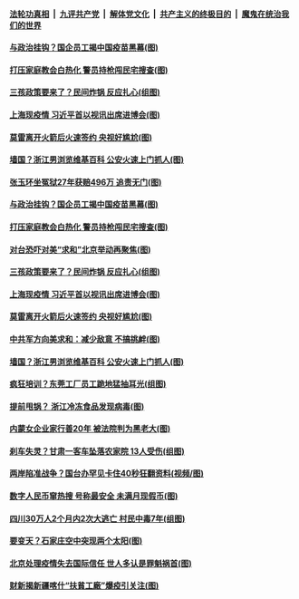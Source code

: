 ####  [法轮功真相](../../../../basic/blob/master/README.md?t=10302302) &nbsp;|&nbsp; [九评共产党](../../../../9ping.md/blob/master/README.md?t=10302302) &nbsp;|&nbsp; [解体党文化](../../../../jtdwh.md/blob/master/README.md?t=10302302)  &nbsp;|&nbsp; [共产主义的终极目的](../../../../gczydzjmd.md/blob/master/README.md?t=10302302) &nbsp;|&nbsp; [魔鬼在统治我们的世界](../../../../mgztzwmdsj.md/blob/master/README.md?t=10302302) 

#### [与政治挂钩？国企员工揭中国疫苗黑幕(图)](../pages/p1/950937.md?t=10302302) 

#### [打压家庭教会白热化 警员持枪闯民宅搜查(图)](../pages/p1/950843.md?t=10302302) 

#### [三孩政策要来了？民间炸锅 反应扎心(组图)](../pages/p1/950827.md?t=10302302) 

#### [上海现疫情 习近平首以视讯出席进博会(图)](../pages/p1/950893.md?t=10302302) 

#### [莫雷离开火箭后火速签约 央视好尴尬(图)](../pages/p1/950889.md?t=10302302) 

#### [墙国？浙江男浏览维基百科 公安火速上门抓人(图)](../pages/p1/950838.md?t=10302302) 

#### [张玉环坐冤狱27年获赔496万 追责无门(图)](../pages/p1/950957.md?t=10302302) 


#### [与政治挂钩？国企员工揭中国疫苗黑幕(图)](../pages/p1/950937.md?t=10302302) 

#### [打压家庭教会白热化 警员持枪闯民宅搜查(图)](../pages/p1/950843.md?t=10302302) 

#### [对台恐吓对美“求和”北京举动再聚焦(图)](../pages/p1/950897.md?t=10302302) 

#### [三孩政策要来了？民间炸锅 反应扎心(组图)](../pages/p1/950827.md?t=10302302) 

#### [上海现疫情 习近平首以视讯出席进博会(图)](../pages/p1/950893.md?t=10302302) 

#### [莫雷离开火箭后火速签约 央视好尴尬(图)](../pages/p1/950889.md?t=10302302) 

#### [中共军方向美求和：减少敌意 不搞挑衅(图)](../pages/p1/950856.md?t=10302302) 

#### [墙国？浙江男浏览维基百科 公安火速上门抓人(图)](../pages/p1/950838.md?t=10302302) 

#### [疯狂培训？东莞工厂员工跪地猛抽耳光(组图)](../pages/p1/950790.md?t=10302302) 

#### [提前甩锅？ 浙江冷冻食品发现病毒(图)](../pages/p1/950777.md?t=10302302) 

#### [内蒙女企业家行善20年 被法院判为黑老大(图)](../pages/p1/950767.md?t=10302302) 

#### [刹车失灵？甘肃一客车坠落农家院 13人受伤(组图)](../pages/p1/950761.md?t=10302302) 

#### [两岸陷准战争？国台办罕见卡住40秒狂翻资料(视频/图)](../pages/p1/950721.md?t=10302302) 

#### [数字人民币窜热搜 号称最安全 未满月现假币(图)](../pages/p1/950736.md?t=10302302) 

#### [四川30万人2个月内2次大逃亡 村民中毒7年(组图)](../pages/p1/950722.md?t=10302302) 

#### [要变天？石家庄空中突现两个太阳(图)](../pages/p1/950708.md?t=10302302) 

#### [北京处理疫情失去国际信任 世人多认是罪魁祸首(图)](../pages/p1/950714.md?t=10302302) 

#### [财新揭新疆喀什“扶貧工廠”爆疫引关注(图)](../pages/p1/950674.md?t=10302302) 

